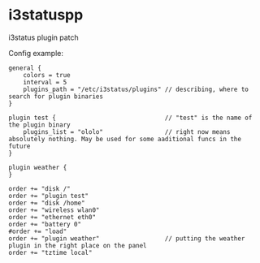 i3statuspp
==========

i3status plugin patch

Config example:

    general {
        colors = true
        interval = 5
        plugins_path = "/etc/i3status/plugins" // describing, where to search for plugin binaries
    }
    
    plugin test {                              // "test" is the name of the plugin binary
        plugins_list = "ololo"                 // right now means absolutely nothing. May be used for some aaditional funcs in the future
    }
    
    plugin weather {
    }

    order += "disk /"
    order += "plugin test"
    order += "disk /home"
    order += "wireless wlan0"
    order += "ethernet eth0"
    order += "battery 0"
    #order += "load"
    order += "plugin weather"                  // putting the weather plugin in the right place on the panel
    order += "tztime local"
